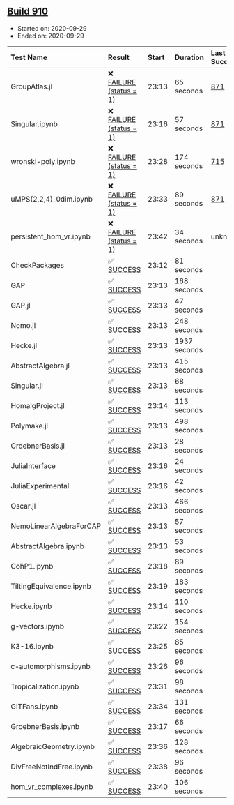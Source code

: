## [Build 910](https://oscarci.mathematik.uni-kl.de/job/oscar-stable/910/)

* Started on: 2020-09-29
* Ended on: 2020-09-29

| Test Name    | Result | Start | Duration | Last Success | First Failure |
|:-------------|:-------|:------|:---------|:-------------|:--------------|
| GroupAtlas.jl | ❌ [FAILURE (status = 1)](https://oscarci.mathematik.uni-kl.de/job/oscar-stable/910/artifact/logs/build-910/GroupAtlas.jl.log) | 23:13 | 65 seconds | [871](https://oscarci.mathematik.uni-kl.de/job/oscar-stable/871/) | [872](https://oscarci.mathematik.uni-kl.de/job/oscar-stable/872/) |
| Singular.ipynb | ❌ [FAILURE (status = 1)](https://oscarci.mathematik.uni-kl.de/job/oscar-stable/910/artifact/logs/build-910/Singular.ipynb.log) | 23:16 | 57 seconds | [871](https://oscarci.mathematik.uni-kl.de/job/oscar-stable/871/) | [872](https://oscarci.mathematik.uni-kl.de/job/oscar-stable/872/) |
| wronski-poly.ipynb | ❌ [FAILURE (status = 1)](https://oscarci.mathematik.uni-kl.de/job/oscar-stable/910/artifact/logs/build-910/wronski-poly.ipynb.log) | 23:28 | 174 seconds | [715](https://oscarci.mathematik.uni-kl.de/job/oscar-stable/715/) | [716](https://oscarci.mathematik.uni-kl.de/job/oscar-stable/716/) |
| uMPS(2,2,4)_0dim.ipynb | ❌ [FAILURE (status = 1)](https://oscarci.mathematik.uni-kl.de/job/oscar-stable/910/artifact/logs/build-910/uMPS-2-2-4-_0dim.ipynb.log) | 23:33 | 89 seconds | [871](https://oscarci.mathematik.uni-kl.de/job/oscar-stable/871/) | [872](https://oscarci.mathematik.uni-kl.de/job/oscar-stable/872/) |
| persistent_hom_vr.ipynb | ❌ [FAILURE (status = 1)](https://oscarci.mathematik.uni-kl.de/job/oscar-stable/910/artifact/logs/build-910/persistent_hom_vr.ipynb.log) | 23:42 | 34 seconds | unknown | unknown |
| CheckPackages | ✅ [SUCCESS](https://oscarci.mathematik.uni-kl.de/job/oscar-stable/910/artifact/logs/build-910/CheckPackages.log) | 23:12 | 81 seconds |  |  |
| GAP | ✅ [SUCCESS](https://oscarci.mathematik.uni-kl.de/job/oscar-stable/910/artifact/logs/build-910/GAP.log) | 23:13 | 168 seconds |  |  |
| GAP.jl | ✅ [SUCCESS](https://oscarci.mathematik.uni-kl.de/job/oscar-stable/910/artifact/logs/build-910/GAP.jl.log) | 23:13 | 47 seconds |  |  |
| Nemo.jl | ✅ [SUCCESS](https://oscarci.mathematik.uni-kl.de/job/oscar-stable/910/artifact/logs/build-910/Nemo.jl.log) | 23:13 | 248 seconds |  |  |
| Hecke.jl | ✅ [SUCCESS](https://oscarci.mathematik.uni-kl.de/job/oscar-stable/910/artifact/logs/build-910/Hecke.jl.log) | 23:13 | 1937 seconds |  |  |
| AbstractAlgebra.jl | ✅ [SUCCESS](https://oscarci.mathematik.uni-kl.de/job/oscar-stable/910/artifact/logs/build-910/AbstractAlgebra.jl.log) | 23:13 | 415 seconds |  |  |
| Singular.jl | ✅ [SUCCESS](https://oscarci.mathematik.uni-kl.de/job/oscar-stable/910/artifact/logs/build-910/Singular.jl.log) | 23:13 | 68 seconds |  |  |
| HomalgProject.jl | ✅ [SUCCESS](https://oscarci.mathematik.uni-kl.de/job/oscar-stable/910/artifact/logs/build-910/HomalgProject.jl.log) | 23:14 | 113 seconds |  |  |
| Polymake.jl | ✅ [SUCCESS](https://oscarci.mathematik.uni-kl.de/job/oscar-stable/910/artifact/logs/build-910/Polymake.jl.log) | 23:13 | 498 seconds |  |  |
| GroebnerBasis.jl | ✅ [SUCCESS](https://oscarci.mathematik.uni-kl.de/job/oscar-stable/910/artifact/logs/build-910/GroebnerBasis.jl.log) | 23:13 | 28 seconds |  |  |
| JuliaInterface | ✅ [SUCCESS](https://oscarci.mathematik.uni-kl.de/job/oscar-stable/910/artifact/logs/build-910/JuliaInterface.log) | 23:16 | 24 seconds |  |  |
| JuliaExperimental | ✅ [SUCCESS](https://oscarci.mathematik.uni-kl.de/job/oscar-stable/910/artifact/logs/build-910/JuliaExperimental.log) | 23:16 | 42 seconds |  |  |
| Oscar.jl | ✅ [SUCCESS](https://oscarci.mathematik.uni-kl.de/job/oscar-stable/910/artifact/logs/build-910/Oscar.jl.log) | 23:13 | 466 seconds |  |  |
| NemoLinearAlgebraForCAP | ✅ [SUCCESS](https://oscarci.mathematik.uni-kl.de/job/oscar-stable/910/artifact/logs/build-910/NemoLinearAlgebraForCAP.log) | 23:13 | 57 seconds |  |  |
| AbstractAlgebra.ipynb | ✅ [SUCCESS](https://oscarci.mathematik.uni-kl.de/job/oscar-stable/910/artifact/logs/build-910/AbstractAlgebra.ipynb.log) | 23:13 | 53 seconds |  |  |
| CohP1.ipynb | ✅ [SUCCESS](https://oscarci.mathematik.uni-kl.de/job/oscar-stable/910/artifact/logs/build-910/CohP1.ipynb.log) | 23:18 | 89 seconds |  |  |
| TiltingEquivalence.ipynb | ✅ [SUCCESS](https://oscarci.mathematik.uni-kl.de/job/oscar-stable/910/artifact/logs/build-910/TiltingEquivalence.ipynb.log) | 23:19 | 183 seconds |  |  |
| Hecke.ipynb | ✅ [SUCCESS](https://oscarci.mathematik.uni-kl.de/job/oscar-stable/910/artifact/logs/build-910/Hecke.ipynb.log) | 23:14 | 110 seconds |  |  |
| g-vectors.ipynb | ✅ [SUCCESS](https://oscarci.mathematik.uni-kl.de/job/oscar-stable/910/artifact/logs/build-910/g-vectors.ipynb.log) | 23:22 | 154 seconds |  |  |
| K3-16.ipynb | ✅ [SUCCESS](https://oscarci.mathematik.uni-kl.de/job/oscar-stable/910/artifact/logs/build-910/K3-16.ipynb.log) | 23:25 | 85 seconds |  |  |
| c-automorphisms.ipynb | ✅ [SUCCESS](https://oscarci.mathematik.uni-kl.de/job/oscar-stable/910/artifact/logs/build-910/c-automorphisms.ipynb.log) | 23:26 | 96 seconds |  |  |
| Tropicalization.ipynb | ✅ [SUCCESS](https://oscarci.mathematik.uni-kl.de/job/oscar-stable/910/artifact/logs/build-910/Tropicalization.ipynb.log) | 23:31 | 98 seconds |  |  |
| GITFans.ipynb | ✅ [SUCCESS](https://oscarci.mathematik.uni-kl.de/job/oscar-stable/910/artifact/logs/build-910/GITFans.ipynb.log) | 23:34 | 131 seconds |  |  |
| GroebnerBasis.ipynb | ✅ [SUCCESS](https://oscarci.mathematik.uni-kl.de/job/oscar-stable/910/artifact/logs/build-910/GroebnerBasis.ipynb.log) | 23:17 | 66 seconds |  |  |
| AlgebraicGeometry.ipynb | ✅ [SUCCESS](https://oscarci.mathematik.uni-kl.de/job/oscar-stable/910/artifact/logs/build-910/AlgebraicGeometry.ipynb.log) | 23:36 | 128 seconds |  |  |
| DivFreeNotIndFree.ipynb | ✅ [SUCCESS](https://oscarci.mathematik.uni-kl.de/job/oscar-stable/910/artifact/logs/build-910/DivFreeNotIndFree.ipynb.log) | 23:38 | 96 seconds |  |  |
| hom_vr_complexes.ipynb | ✅ [SUCCESS](https://oscarci.mathematik.uni-kl.de/job/oscar-stable/910/artifact/logs/build-910/hom_vr_complexes.ipynb.log) | 23:40 | 106 seconds |  |  |

